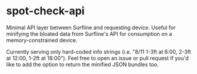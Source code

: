 # spot-check-api
Minimal API layer between Surfline and requesting device. Useful for minifying the bloated data from Surfline's API for consumption on a memory-constrained device.

Currently serving only hard-coded info strings (i.e. "8/11 1-3ft at 6:00, 2-3ft at 12:00, 1-2ft at 18:00"). Feel free to open an issue or pull request if you'd like to add the option to return the minified JSON bundles too.
